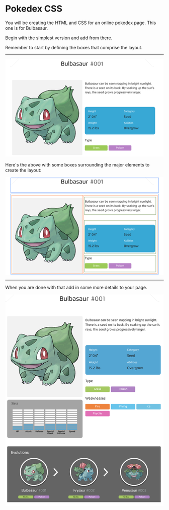 # Pokedex CSS

You will be creating the HTML and CSS for an online pokedex page. This one is for Bulbasaur.

Begin with the simplest version and add from there.

Remember to start by defining the boxes that comprise the layout. 

---

![pokedex-simple.png](pokedex-simple.png)

Here's the above with some boxes surrounding the major elements to create the layout:

![pokedex-simple-markedup.png](pokedex-simple-markedup.png)

---

When you are done with that add in some more details to your page.

![pokedex-complete.png](pokedex-complete.png)